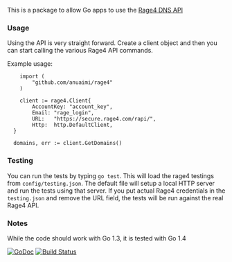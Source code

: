 This is a package to allow Go apps to use the [Rage4 DNS API](https://gbshouse.uservoice.com/knowledgebase/articles/109834-rage4-dns-developers-api)

### Usage 
Using the API is very straight forward.  Create a client object and then you can start calling the various Rage4 API commands.

Example usage:

```
	import (
		"github.com/anuaimi/rage4"
	)
	
	client := rage4.Client{
		AccountKey: "account_key",
		Email: "rage_login",
		URL:   "https://secure.rage4.com/rapi/",
		Http:  http.DefaultClient,
  }

  domains, err := client.GetDomains()
```
 
### Testing
You can run the tests by typing `go test`.  This will load the rage4 testings from `config/testing.json`.  The default file will setup a local HTTP server and run the tests using that server.  If you put actual Rage4 credentials in the `testing.json` and remove the URL field, the tests will be run against the real Rage4 API.  

### Notes 
While the code should work with Go 1.3, it is tested with Go 1.4

[![GoDoc](https://godoc.org/github.com/anuaimi/rage4?status.png)](https://godoc.org/github.com/anuaimi/rage4)
[![Build Status](https://travis-ci.org/anuaimi/rage4.svg)](https://travis-ci.org/anuaimi/rage4)

